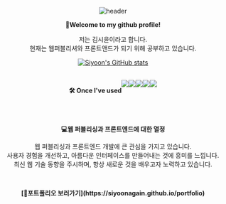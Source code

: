 <div align="center">
  
  ![header](https://capsule-render.vercel.app/api?type=Rounded&text=Welcome%20to%20siyoon's%20github👩‍💻&fontColor=B0ADAA&fontSize=40&color=000000&animation=fadeIn)
</div>
<div align="center">
<p><strong>👋Welcome to my github profile!</strong></p>

저는 김시윤이라고 합니다. <br/>현재는 웹퍼블리셔와 프론트앤드가 되기 위해 공부하고 있습니다. 

 [![Siyoon's GitHub stats](https://github-readme-stats.vercel.app/api?username=siyoonagain&theme=graywhite)](https://github.com/siyoonagain)

<!-- ![Top Langs](https://github-readme-stats.vercel.app/api/top-langs/?username=siyoonagain&hide_progress=true) -->
<br/>

<div style="display:flex;justify-content: center;">
  <p><strong>🛠️ Once I've used</strong></p>
  <img src="https://img.shields.io/badge/html5-E34F26?style=flat-square&logo=html5&logoColor=white">
  <img src="https://img.shields.io/badge/css-1572B6?style=flat-square&logo=css3&logoColor=white">
  <img src="https://img.shields.io/badge/javascript-F7DF1E?style=flat-square&logo=javascript&logoColor=black">
  <img src="https://img.shields.io/badge/react-61DAFB?style=flat-square&logo=react&logoColor=white">
  <img src="https://img.shields.io/badge/firebase-FFCA28?style=flat-square&logo=firebase&logoColor=white">
</div>
<br/>
<br/>

<p><strong>💻웹 퍼블리싱과 프론트엔드에 대한 열정 </strong></p>

웹 퍼블리싱과 프론트엔드 개발에 큰 관심을 가지고 있습니다.<br/> 사용자 경험을 개선하고, 아름다운 인터페이스를 만들어내는 것에 흥미를 느낍니다. <br/>최신 웹 기술 동향을 주시하며, 항상 새로운 것을 배우고자 노력하고 있습니다.

<br/>
  <div>
    <p><strong>[🤟포트폴리오 보러가기](https://siyoonagain.github.io/portfolio)</strong></p>
  </div>
</div>
